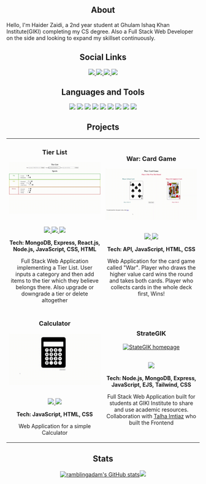 <h2 align="center">About</h2>
<p >Hello, I'm Haider Zaidi, a 2nd year student at Ghulam Ishaq Khan Institute(GIKI) completing my CS degree.
Also a Full Stack Web Developer on the side and looking to expand my skillset continuously.</p>

<h2 align="center">Social Links</h2>
<p align="center">

<a href="https://linkedin.com/in/haider-zaidi-" target="_blank">
<img src="https://img.shields.io/badge/LinkedIn-informational??style=plastic&logo=linkedin" height=20>
</a>

<a href="https://github.com/haiderzaidi07" target="_blank">
<img src="https://img.shields.io/badge/GitHub-informational??style=plastic&logo=GitHub" height=20>
</a>

<a href="https://www.codewars.com/users/haiderzaidi07" target="_blank">
<img src="https://img.shields.io/badge/CodeWars-informational??style=plastic&logo=codewars" height=20>
</a>

<a href="https://leetcode.com/haiderzaidi07/" target="_blank">
<img src="https://img.shields.io/badge/LeetCode-informational??style=plastic&logo=Leetcode" height=20>
</a>

<!--
To Add Later:
- Portfolio Website
- Twitter
- Resume
- Mail
-->

 </p>

<h2 align="center">Languages and Tools</h2>
<p align="center">
 <img src="https://img.shields.io/badge/C++-blue?style=plastic&logo=cplusplus" height=20>
<img src="https://img.shields.io/badge/JavaScript-blue?style=plastic&logo=javascript" height=20>
<img src="https://img.shields.io/badge/HTML5-blue?style=plastic&logo=html5" height=20>
<img src="https://img.shields.io/badge/CSS3-blue?style=plastic&logo=css3" height=20>
<img src="https://img.shields.io/badge/MongoDB-blue?style=plastic&logo=MongoDB" height=20>
<img src="https://img.shields.io/badge/Express.js-blue?style=plastic&logo=Express" height=20>
<img src="https://img.shields.io/badge/React.js-blue?style=plastic&logo=React" height=20>
<img src="https://img.shields.io/badge/Node.js-blue?style=plastic&logo=Node.js" height=20>
<img src="https://img.shields.io/badge/Git-blue?style=plastic&logo=Git" height=20>
</p>

<h2 align="center">Projects</h2>
<div align="center">
<table>
<tr>
<td width="50%">
<h3 align="center" color="white">Tier List</h3>
<div align="center" >  
<a href='https://tier-list-heroku.herokuapp.com/'>
<img src="https://github.com/haiderzaidi07/haiderzaidi07/blob/main/tierlist.gif?raw=true" alt="Personal Portfolio" width="100%" />
</a>
<br>
<br>
<p>
 <a href="https://tier-list.netlify.app/" target="_blank">
<img src="https://img.shields.io/badge/Live Site-blue??style=plastic"/>
</a>
<a href="https://github.com/haiderzaidi07/tier-list-frontend" target="_blank">
<img src="https://img.shields.io/badge/-Frontend-blue??style=plastic&logo=github"/>
</a>
<a href="https://github.com/haiderzaidi07/tier-list-backend" target="_blank">
<img src="https://img.shields.io/badge/Backend-blue??style=plastic&logo=github"/>
</a>  
</p>
<p align="center"><strong>Tech: MongoDB, Express, React.js, Node.js, JavaScript, CSS, HTML</strong></p>Full Stack Web Application implementing a Tier List. User inputs a category and then add items to the tier which they believe belongs there. Also upgrade or downgrade a tier or delete altogether</p>
</div>  
  
<td width="50%">
<h3 align="center" color="white">War: Card Game</h3>
<div align="center" >  
<a href='https://haiderzaidi07.github.io/war-card-game/'>
<img src="https://github.com/haiderzaidi07/haiderzaidi07/blob/main/war.gif?raw=true" alt="Artist Biography Search App" width="100%" />
</a>
<br>
<br>
<p>
<a href="https://haiderzaidi07.github.io/war-card-game/" target="_blank">
<img src="https://img.shields.io/badge/Live Site-blue??style=plastic"/>
</a>
<a href="https://github.com/haiderzaidi07/war-card-game" target="_blank">
<img src="https://img.shields.io/badge/Code-blue??style=plastic&logo=github"/>
</a>  
</p>
<p align="center"><strong>Tech: API, JavaScript, HTML, CSS</strong></p>Web Application for the card game called "War". Player who draws the higher value card wins the round and takes both cards. Player who collects cards in the whole deck first, Wins!</p>
</div>
 
<tr>
  
<td width="50%">
<h3 align="center" color="white">Calculator</h3>
<div align="center" >  
<a href='https://haiderzaidi07.github.io/simple-calculator/'>
<img src="https://github.com/haiderzaidi07/haiderzaidi07/blob/main/calculator.gif?raw=true" alt="Artist Biography Search App" width="100%" />
</a>
<br>
<br>
<p>
<a href="https://haiderzaidi07.github.io/simple-calculator/" target="_blank">
<img src="https://img.shields.io/badge/Live Site-blue??style=plastic"/>
</a>
<a href="https://github.com/haiderzaidi07/simple-calculator" target="_blank">
<img src="https://img.shields.io/badge/Code-blue??style=plastic&logo=github"/>
</a>  
</p>
<p align="center"><strong>Tech: JavaScript, HTML, CSS</strong></p>Web Application for a simple Calculator</p>
</div>
 
<td width="50%">
<h3 align="center" color="white">StrateGIK</h3>
<div align="center" >  
<a href='https://strategik.herokuapp.com/'>
<img src="https://github.com/haiderzaidi07/haiderzaidi07/blob/main/strategik.gif?raw=true" alt="StateGIK homepage" width="100%" />
</a>
<br>
<br>
<p>
</a>  
<a href="https://strategik.herokuapp.com/" target="_blank">
<img src="https://img.shields.io/badge/Live Site-blue??style=plastic"/>
</a>
</p>
<p align="center"><strong>Tech: Node.js, MongoDB, Express, JavaScript, EJS, Tailwind, CSS</strong></p>Full Stack Web Application built for students at GIKI Institute to share and use academic resources. Collaboration with <a href="http://www.github.com/talhaimtiaz09">Talha Imtiaz</a> who built the Frontend</p>
</div> 
 
</table>
  <div align="center">
<table>

<h2 align="center">Stats</h2>
<a href="http://www.github.com/haiderzaidi07">
<img src="https://github-readme-stats.vercel.app/api?username=haiderzaidi07&theme=algolia&show_icons=true&hide=&count_private=true&hide_border=true&show_icons=true" width="50%" alt="ramblingadam's GitHub stats" /></a>
<a href="http://www.github.com/haiderzaidi07"><img src="https://github-readme-streak-stats.herokuapp.com/?user=haiderzaidi07&theme=algolia&hide_border=true" width="50%"/></a>

 <!--
<p align="left" dir="auto">Code Wars:
<a href="https://www.codewars.com/users/haiderzaidi07" rel="nofollow"><img src="https://www.codewars.com/users/haiderzaidi07/badges/large" style="max-width: 50%;"></a>
</p>
-->
